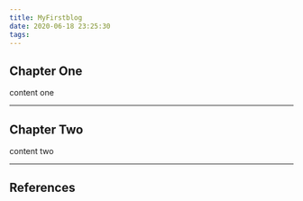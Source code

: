 ```yaml
---
title: MyFirstblog
date: 2020-06-18 23:25:30
tags:
---
```

## Chapter One

content one

---
## Chapter Two

content two

---
## References


